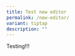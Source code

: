 ```yaml
---
title: Test new editor
permalink: /new-editor/
variant: tiptap
description: ""
---
```

<p>Testing!!!</p>
